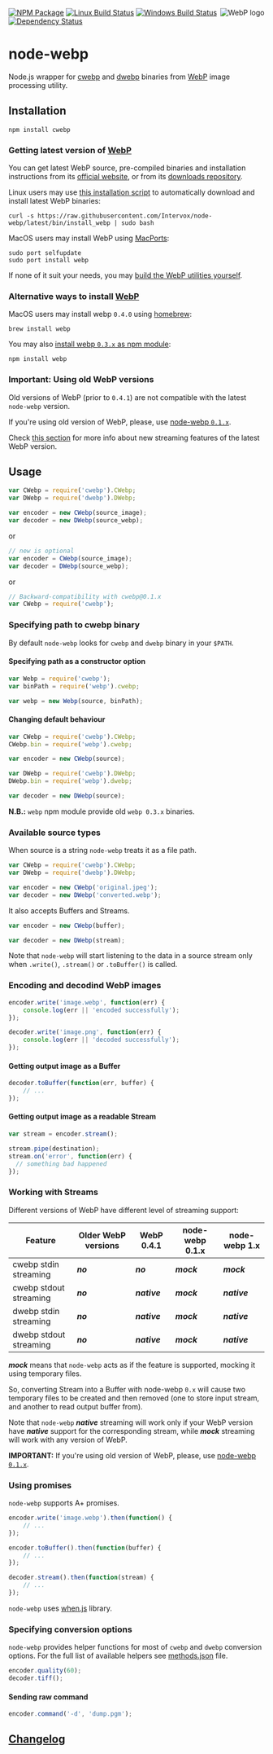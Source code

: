 [<img src="https://developers.google.com/speed/webp/images/webplogo.png" alt="WebP logo" align="right" />][webp]

  [webp]: https://developers.google.com/speed/webp/

<!-- badges -->
[![NPM Package][repo_badge]][repo]
[![Linux Build Status][travis_badge]][travis]
[![Windows Build Status][appveyor_badge]][appveyor]
[![Dependency Status][david_badge]][david]

  [repo_badge]: https://img.shields.io/npm/v/cwebp.svg
  [travis_badge]: https://img.shields.io/travis/Intervox/node-webp/latest.svg?label=linux%20build
  [appveyor_badge]: https://img.shields.io/appveyor/ci/lbeschastny/node-webp/latest.svg?label=windows%20build
  [david_badge]: https://img.shields.io/david/Intervox/node-webp/latest.svg?label=deps
  [repo]: https://www.npmjs.com/package/cwebp
  [travis]: https://travis-ci.org/Intervox/node-webp
  [david]: https://david-dm.org/Intervox/node-webp
  [appveyor]: https://ci.appveyor.com/project/lbeschastny/node-webp

node-webp
=========

Node.js wrapper for [cwebp][cwebp] and [dwebp][dwebp] binaries
from [WebP][webp] image processing utility.

  [cwebp]: https://developers.google.com/speed/webp/docs/cwebp
  [dwebp]: https://developers.google.com/speed/webp/docs/dwebp

## Installation

    npm install cwebp

### Getting latest version of [WebP][webp]

You can get latest WebP source, pre-compiled binaries and installation instructions
from its [official website][get_webp.1], or from its [downloads repository][get_webp.2].

Linux users may use [this installation script][get_webp.3]
to automatically download and install latest WebP binaries:

    curl -s https://raw.githubusercontent.com/Intervox/node-webp/latest/bin/install_webp | sudo bash

MacOS users may install WebP using [MacPorts][macports]:

    sudo port selfupdate
    sudo port install webp

If none of it suit your needs, you may [build the WebP utilities yourself][get_webp.5].

### Alternative ways to install [WebP][webp]

MacOS users may install webp `0.4.0` using [homebrew][homebrew]:

    brew install webp

You may also [install webp `0.3.x` as npm module][get_webp.4]:

    npm install webp

### Important: Using old WebP versions

Old versions of WebP (prior to `0.4.1`)
are not compatible with the latest `node-webp` version.

If you're using old version of WebP, please,
use [node-webp `0.1.x`][v0.1.10].

Check [this section][working-with-streams] for more info about
new streaming features of the latest WebP version.

  [get_webp.1]: https://developers.google.com/speed/webp/download
  [get_webp.2]: http://downloads.webmproject.org/releases/webp/index.html
  [get_webp.3]: https://raw.githubusercontent.com/Intervox/node-webp/latest/bin/install_webp
  [get_webp.4]: https://www.npmjs.org/package/webp
  [get_webp.5]: https://developers.google.com/speed/webp/docs/compiling
  [macports]: http://guide.macports.org/
  [homebrew]: http://brew.sh/
  [working-with-streams]: #working-with-streams
  [v0.1.10]: https://github.com/Intervox/node-webp/tree/v0.1.10

## Usage

```js
var CWebp = require('cwebp').CWebp;
var DWebp = require('dwebp').DWebp;

var encoder = new CWebp(source_image);
var decoder = new DWebp(source_webp);
```

or

```js
// new is optional
var encoder = CWebp(source_image);
var decoder = DWebp(source_webp);
```

or

```js
// Backward-compatibility with cwebp@0.1.x
var CWebp = require('cwebp');
```

### Specifying path to cwebp binary

By default `node-webp` looks for `cwebp` and `dwebp` binary in your `$PATH`.

#### Specifying path as a constructor option

```js
var Webp = require('cwebp');
var binPath = require('webp').cwebp;

var webp = new Webp(source, binPath);
```

#### Changing default behaviour

```js
var CWebp = require('cwebp').CWebp;
CWebp.bin = require('webp').cwebp;

var encoder = new CWebp(source);
```

```js
var DWebp = require('cwebp').DWebp;
DWebp.bin = require('webp').dwebp;

var decoder = new DWebp(source);
```

**N.B.:** `webp` npm module provide old `webp 0.3.x` binaries.

### Available source types

When source is a string `node-webp` treats it as a file path.

```js
var CWebp = require('cwebp').CWebp;
var DWebp = require('dwebp').DWebp;

var encoder = new CWebp('original.jpeg');
var decoder = new DWebp('converted.webp');
```

It also accepts Buffers and Streams.

```js
var encoder = new CWebp(buffer);
```

```js
var decoder = new DWebp(stream);
```

Note that `node-webp` will start listening to the data in a source stream
only when `.write()`, `.stream()` or `.toBuffer()` is called.

### Encoding and decodind WebP images

```js
encoder.write('image.webp', function(err) {
    console.log(err || 'encoded successfully');
});
```

```js
decoder.write('image.png', function(err) {
    console.log(err || 'decoded successfully');
});
```

#### Getting output image as a Buffer

```js
decoder.toBuffer(function(err, buffer) {
    // ...
});
```

#### Getting output image as a readable Stream

```js
var stream = encoder.stream();

stream.pipe(destination);
stream.on('error', function(err) {
  // something bad happened
});
```

### Working with Streams

Different versions of WebP have different level of streaming support:

| Feature                | Older WebP versions | WebP 0.4.1   | node-webp 0.1.x | node-webp 1.x     |
| ---------------------- | ------------------- | ------------ | --------------- | ----------------- |
| cwebp stdin streaming  | **_no_**            | **_no_**     | **_mock_**      | **_mock_**        |
| cwebp stdout streaming | **_no_**            | **_native_** | **_mock_**      | **_native_**      |
| dwebp stdin streaming  | **_no_**            | **_native_** | **_mock_**      | **_native_**      |
| dwebp stdout streaming | **_no_**            | **_native_** | **_mock_**      | **_native_**      |

**_mock_** means that `node-webp` acts as if the feature is supported,
mocking it using temporary files.

So, converting Stream into a Buffer with node-webp `0.x` will cause
two temporary files to be created and then removed
(one to store input stream, and another to read output buffer from).

Note that `node-webp` **_native_** streaming will work only
if your WebP version have **_native_** support for the corresponding stream,
while **_mock_** streaming will work with any version of WebP.

**IMPORTANT:** If you're using old version of WebP, please,
use [node-webp `0.1.x`][v0.1.10].

### Using promises

`node-webp` supports A+ promises.

```js
encoder.write('image.webp').then(function() {
    // ...
});
```

```js
encoder.toBuffer().then(function(buffer) {
    // ...
});
```

```js
decoder.stream().then(function(stream) {
    // ...
});
```

`node-webp` uses [when.js][when] library.

  [when]: https://github.com/cujojs/when

### Specifying conversion options

`node-webp` provides helper functions for most of `cwebp` and `dwebp` conversion options.
For the full list of available helpers see [methods.json][methods] file.

```js
encoder.quality(60);
decoder.tiff();
```

  [methods]: https://github.com/Intervox/node-webp/blob/latest/src/methods.json

#### Sending raw command

```js
encoder.command('-d', 'dump.pgm');
```

## [Changelog][history]

  [history]: https://github.com/Intervox/node-webp/blob/latest/History.md
